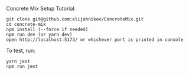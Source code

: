 Concrete Mix Setup Tutorial:

```
git clone git@github.com:elijahnikov/ConcreteMix.git
cd concrete-mix
npm install (--force if needed)
npm run dev (or yarn dev)
open http://localhost:5173/ or whichever port is printed in console
```

To test, run:
```
yarn jest
npm run jest
```
